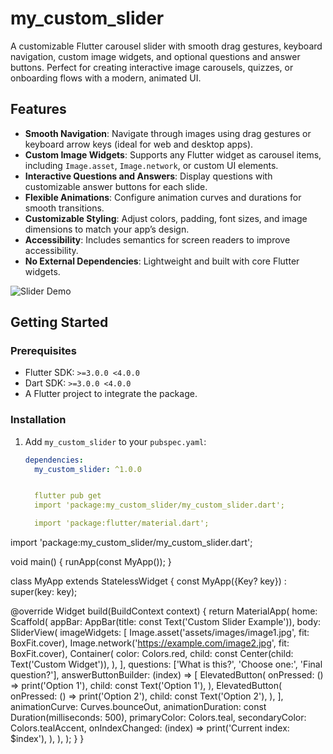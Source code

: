 # my_custom_slider

A customizable Flutter carousel slider with smooth drag gestures, keyboard navigation, custom image widgets, and optional questions and answer buttons. Perfect for creating interactive image carousels, quizzes, or onboarding flows with a modern, animated UI.

## Features

- **Smooth Navigation**: Navigate through images using drag gestures or keyboard arrow keys (ideal for web and desktop apps).
- **Custom Image Widgets**: Supports any Flutter widget as carousel items, including `Image.asset`, `Image.network`, or custom UI elements.
- **Interactive Questions and Answers**: Display questions with customizable answer buttons for each slide.
- **Flexible Animations**: Configure animation curves and durations for smooth transitions.
- **Customizable Styling**: Adjust colors, padding, font sizes, and image dimensions to match your app’s design.
- **Accessibility**: Includes semantics for screen readers to improve accessibility.
- **No External Dependencies**: Lightweight and built with core Flutter widgets.

![Slider Demo](https://github.com/yourusername/my_custom_slider/raw/main/example/assets/demo.gif)

## Getting Started

### Prerequisites
- Flutter SDK: `>=3.0.0 <4.0.0`
- Dart SDK: `>=3.0.0 <4.0.0`
- A Flutter project to integrate the package.

### Installation
1. Add `my_custom_slider` to your `pubspec.yaml`:
   ```yaml
   dependencies:
     my_custom_slider: ^1.0.0


     flutter pub get
     import 'package:my_custom_slider/my_custom_slider.dart';

     import 'package:flutter/material.dart';
import 'package:my_custom_slider/my_custom_slider.dart';

void main() {
  runApp(const MyApp());
}

class MyApp extends StatelessWidget {
  const MyApp({Key? key}) : super(key: key);

  @override
  Widget build(BuildContext context) {
    return MaterialApp(
      home: Scaffold(
        appBar: AppBar(title: const Text('Custom Slider Example')),
        body: SliderView(
          imageWidgets: [
            Image.asset('assets/images/image1.jpg', fit: BoxFit.cover),
            Image.network('https://example.com/image2.jpg', fit: BoxFit.cover),
            Container(
              color: Colors.red,
              child: const Center(child: Text('Custom Widget')),
            ),
          ],
          questions: ['What is this?', 'Choose one:', 'Final question?'],
          answerButtonBuilder: (index) => [
            ElevatedButton(
              onPressed: () => print('Option 1'),
              child: const Text('Option 1'),
            ),
            ElevatedButton(
              onPressed: () => print('Option 2'),
              child: const Text('Option 2'),
            ),
          ],
          animationCurve: Curves.bounceOut,
          animationDuration: const Duration(milliseconds: 500),
          primaryColor: Colors.teal,
          secondaryColor: Colors.tealAccent,
          onIndexChanged: (index) => print('Current index: $index'),
        ),
      ),
    );
  }
}